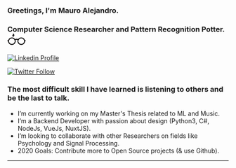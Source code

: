 ### Greetings, I'm Mauro Alejandro. 

### Computer Science Researcher and Pattern Recognition Potter. <img src="./svg/potterGlasses.svg" width="42">

[![Linkedin Profile](https://img.shields.io/static/v1?label=MyProfile?color=1DA1F2&logo=Linkedin&message=Mauro%20JimenezM?style=for-the-badge)]([linkedin])

[![Twitter Follow](https://img.shields.io/twitter/follow/MauroJimenezM?color=1DA1F2&logo=twitter&style=for-the-badge)](https://twitter.com/intent/follow?original_referer=https://github.com/MauroJimenezM&screen_name=MauroJimenezM)

### The most difficult skill I have learned is listening to others and be the last to talk.

- I’m currently working on my Master's Thesis related to ML and Music.
- I’m a Backend Developer with passion about design (Python3, C#, NodeJs, VueJs, NuxtJS).
- I’m looking to collaborate with other Researchers on fields like Psychology and Signal Processing.
- 2020 Goals: Contribute more to Open Source projects (& use Github).
---

[Medium]: https://medium.com/@JMmauro
[twitter]: https://twitter.com/MauroJimenezM
[linkedin]: https://www.linkedin.com/in/mauro-alejandro-jimenez-medina-b899b7167/
[Researchgate]: https://www.researchgate.net/profile/Mauro_Alejandro_Jimenez_Medina
[GoogleScholar]: https://scholar.google.es/citations?hl=es&user=4stR-zIAAAAJ